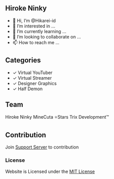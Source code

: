## Hiroke Ninky

- 👋 Hi, I’m @Hikarei-id
- 👀 I’m interested in ...
- 🌱 I’m currently learning ...
- 💞️ I’m looking to collaborate on ...
- 📫 How to reach me ...

## Categories

- ✓ Virtual YouTuber
- ✓ Virtual Streamer
- ✓ Designer Graphics
- ✓ Half Demon

## Team
Hiroke Ninky
MineCuta
⭐Stars Trix Development™

## Contribution
Join [Support Server]([https://discord.gg/Y4hc7txU](https://discord.gg/WkAjbEZZsw)) to contribution

### License
Website is Licensed under the [MIT License](https://github.com/HirokeNinky/HirokeNinky.github.io/blob/master/LICENSE)
